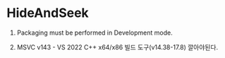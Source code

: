 # HideAndSeek

1. Packaging must be performed in Development mode.

2. MSVC v143 - VS 2022 C++ x64/x86 빌드 도구(v14.38-17.8) 깔아야된다.